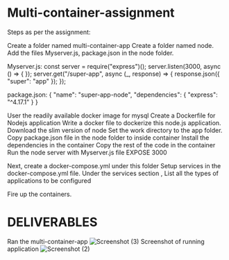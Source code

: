 # Multi-container-assignment
Steps as per the assignment:

Create a folder named  multi-container-app
Create a folder named node. 
Add the files Myserver.js, package.json in the node folder.




Myserver.js:
const server = require("express")();
server.listen(3000, async () => { });
server.get("/super-app", async (_, response) => {
    response.json({ "super": "app" });
});



package.json:
{
    "name": "super-app-node",
    "dependencies": {
        "express": "^4.17.1"
    }
}



User the readily available docker image for mysql
Create a Dockerfile for Nodejs  application
Write a docker file to  dockerize this node.js application.
Download the slim version of node
Set the work directory to the app folder. 
Copy package.json file in the node folder to inside container
Install the dependencies in the container
Copy the rest of the code in the container
Run the node server with Myserver.js file
EXPOSE 3000


Next, create a docker-compose.yml under this folder
Setup services in the docker-compose.yml file.
Under the services section , List all the types of applications to be configured


Fire up the containers.

# DELIVERABLES
Ran the multi-container-app
![Screenshot (3)](https://github.com/KomalTater05/Multi-container-assignment/assets/155729023/ff38a773-c1d9-423e-83b1-5e0701d82a44)
Screenshot of running application
![Screenshot (2)](https://github.com/KomalTater05/Multi-container-assignment/assets/155729023/9ead16ce-7af1-4a64-9dcc-db07a7901a9a)

